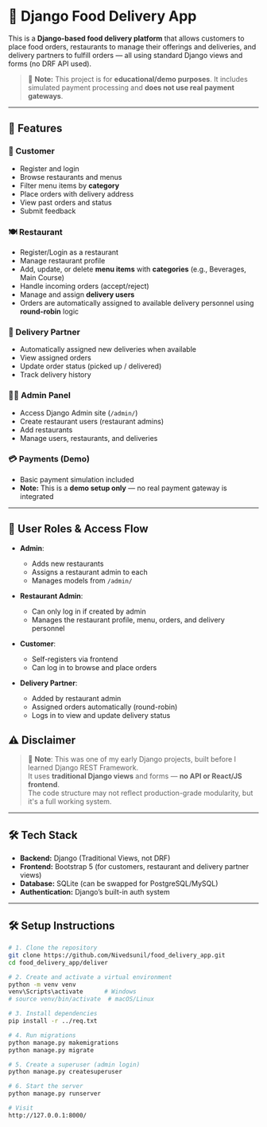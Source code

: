 # 🍔 Django Food Delivery App

This is a **Django-based food delivery platform** that allows customers to place food orders, restaurants to manage their offerings and deliveries, and delivery partners to fulfill orders — all using standard Django views and forms (no DRF API used).


> 📌 **Note:** This project is for **educational/demo purposes**. It includes simulated payment processing and **does not use real payment gateways**.

---


## 🚀 Features

### 👤 Customer
- Register and login
- Browse restaurants and menus
- Filter menu items by **category**
- Place orders with delivery address
- View past orders and status
- Submit feedback

### 🍽️ Restaurant
- Register/Login as a restaurant
- Manage restaurant profile
- Add, update, or delete **menu items** with **categories** (e.g., Beverages, Main Course)
- Handle incoming orders (accept/reject)
- Manage and assign **delivery users**
- Orders are automatically assigned to available delivery personnel using **round-robin** logic

### 🚚 Delivery Partner
- Automatically assigned new deliveries when available
- View assigned orders
- Update order status (picked up / delivered)
- Track delivery history

### 👨‍💼 Admin Panel
- Access Django Admin site (`/admin/`)
- Create restaurant users (restaurant admins)
- Add restaurants
- Manage users, restaurants, and deliveries

### 💳 Payments (Demo)
- Basic payment simulation included
- **Note:** This is a **demo setup only** — no real payment gateway is integrated

---

## 🔐 User Roles & Access Flow

- **Admin**:
  - Adds new restaurants
  - Assigns a restaurant admin to each
  - Manages models from `/admin/`

- **Restaurant Admin**:
  - Can only log in if created by admin
  - Manages the restaurant profile, menu, orders, and delivery personnel

- **Customer**:
  - Self-registers via frontend
  - Can log in to browse and place orders

- **Delivery Partner**:
  - Added by restaurant admin
  - Assigned orders automatically (round-robin)
  - Logs in to view and update delivery status
 

## ⚠️ Disclaimer

> 📌 **Note**: This was one of my early Django projects, built before I learned Django REST Framework.  
> It uses **traditional Django views** and forms — **no API or React/JS frontend**.  
> The code structure may not reflect production-grade modularity, but it's a full working system.

---

## 🛠️ Tech Stack

- **Backend:** Django (Traditional Views, not DRF)
- **Frontend:** Bootstrap 5 (for customers, restaurant and delivery partner views)
- **Database:** SQLite (can be swapped for PostgreSQL/MySQL)
- **Authentication:** Django’s built-in auth system

---

## 🛠️ Setup Instructions

```bash
# 1. Clone the repository
git clone https://github.com/Nivedsunil/food_delivery_app.git
cd food_delivery_app/deliver

# 2. Create and activate a virtual environment
python -m venv venv
venv\Scripts\activate      # Windows
# source venv/bin/activate  # macOS/Linux

# 3. Install dependencies
pip install -r ../req.txt

# 4. Run migrations
python manage.py makemigrations
python manage.py migrate

# 5. Create a superuser (admin login)
python manage.py createsuperuser

# 6. Start the server
python manage.py runserver

# Visit
http://127.0.0.1:8000/



